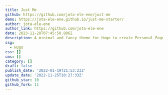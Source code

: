 ```yaml
---
title: Just Me
github: https://github.com/jota-ele-ene/just-me
demo: https://jota-ele-ene.github.io/just-me-starter/
author: jota-ele-ene
author_link: https://github.com/jota-ele-ene
date: 2023-11-28T07:45:50.886Z
description: A minimal and fancy theme for Hugo to create Personal Pages.
ssg:
  - Hugo
css: []
cms: []
category: []
draft: false
publish_date: '2022-01-19T21:53:23Z'
update_date: '2022-11-25T10:27:33Z'
github_star: 10
github_fork: 11
---
```

